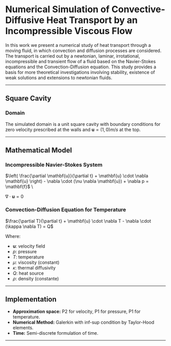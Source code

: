 # Numerical Simulation of Convective-Diffusive Heat Transport by an Incompressible Viscous Flow

In this work we present a numerical study of heat transport through a moving fluid, in which convection and diffusion processes are considered. The transport is carried out by a newtonian, laminar, irrotational, incompressible and transient flow of a fluid based on the Navier-Stokes equations and the Convection-Diffusion equation. This study provides a basis for more theoretical investigations involving stability, existence of weak solutions and extensions to newtonian fluids.

---

## Square Cavity
### Domain
The simulated domain is a unit square cavity with boundary conditions for zero velocity prescribed at the walls and $\mathbf{u} = (1,0) m/s$ at the top.

---

## Mathematical Model
### Incompressible Navier-Stokes System
$\left( \frac{\partial \mathbf{u}}{\partial t} + \mathbf{u} \cdot \nabla \mathbf{u} \right) - \nabla \cdot (\nu \nabla \mathbf{u}) + \nabla p = \mathbf{f}$ \

$\nabla \cdot \mathbf{u} = 0$

### Convection-Diffusion Equation for Temperature
$\frac{\partial T}{\partial t} + \mathbf{u} \cdot \nabla T - \nabla \cdot (\kappa \nabla T) = Q$

Where:
- $\mathbf{u}$: velocity field
- $p$: pressure
- $T$: temperature
- $\mu$: viscosity (constant)
- $\kappa$: thermal diffusivity
- $Q$: heat source
- $\rho$: density (constante)

---

## Implementation
- **Approximation space:** P2 for velocity, P1 for pressure, P1 for temperature.
- **Numerical Method:** Galerkin with inf-sup condition by Taylor-Hood elements.
- **Time:** Semi-discrete formulation of time.

---

